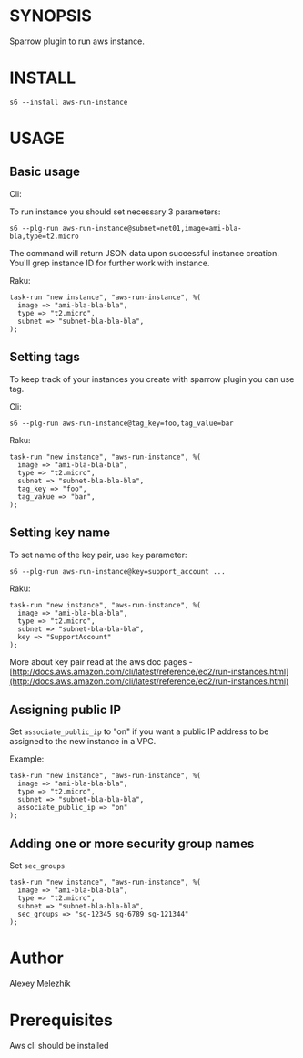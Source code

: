 # SYNOPSIS

Sparrow plugin to run aws instance.


# INSTALL

```
s6 --install aws-run-instance
```

# USAGE

## Basic usage

Cli:

To run instance you should set necessary 3 parameters:

```
s6 --plg-run aws-run-instance@subnet=net01,image=ami-bla-bla,type=t2.micro
```

The command will return JSON data upon successful instance creation. You'll grep instance ID for further work with instance.

Raku:

```
task-run "new instance", "aws-run-instance", %(
  image => "ami-bla-bla-bla",
  type => "t2.micro",
  subnet => "subnet-bla-bla-bla",
);
```

## Setting tags

To keep track of your instances you create with sparrow plugin you can use tag.

Cli:

```
s6 --plg-run aws-run-instance@tag_key=foo,tag_value=bar
```

Raku:

```
task-run "new instance", "aws-run-instance", %(
  image => "ami-bla-bla-bla",
  type => "t2.micro",
  subnet => "subnet-bla-bla-bla",
  tag_key => "foo",
  tag_vakue => "bar",
);
```

## Setting key name

To set name of the key pair, use `key` parameter:

```
s6 --plg-run aws-run-instance@key=support_account ...
```

Raku:

```
task-run "new instance", "aws-run-instance", %(
  image => "ami-bla-bla-bla",
  type => "t2.micro",
  subnet => "subnet-bla-bla-bla",
  key => "SupportAccount"
);
```

More about key pair read at the aws doc pages - [http://docs.aws.amazon.com/cli/latest/reference/ec2/run-instances.html](http://docs.aws.amazon.com/cli/latest/reference/ec2/run-instances.html)

## Assigning public IP

Set `associate_public_ip` to "on" if you want a public IP address to be assigned to the new instance in a VPC.

Example:

```
task-run "new instance", "aws-run-instance", %(
  image => "ami-bla-bla-bla",
  type => "t2.micro",
  subnet => "subnet-bla-bla-bla",
  associate_public_ip => "on"
);
```

## Adding one or more security group names

Set `sec_groups`

```
task-run "new instance", "aws-run-instance", %(
  image => "ami-bla-bla-bla",
  type => "t2.micro",
  subnet => "subnet-bla-bla-bla",
  sec_groups => "sg-12345 sg-6789 sg-121344"
);
```

# Author

Alexey Melezhik


# Prerequisites

Aws cli should be installed

